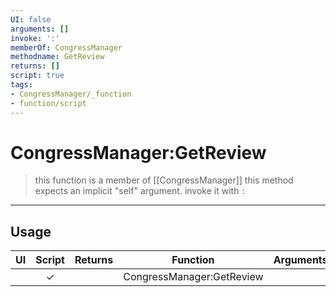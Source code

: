 ```yaml
---
UI: false
arguments: []
invoke: ':'
memberOf: CongressManager
methodname: GetReview
returns: []
script: true
tags:
- CongressManager/_function
- function/script
---
```

# CongressManager:GetReview
> this function is a member of [[CongressManager]]
> this method expects an implicit "self" argument. invoke it with `:`
-----
## Usage
|  UI | Script | Returns | Function | Arguments |
|:---:|:------:|-------:|:--------:|:---------|
| |✓||CongressManager:GetReview||
